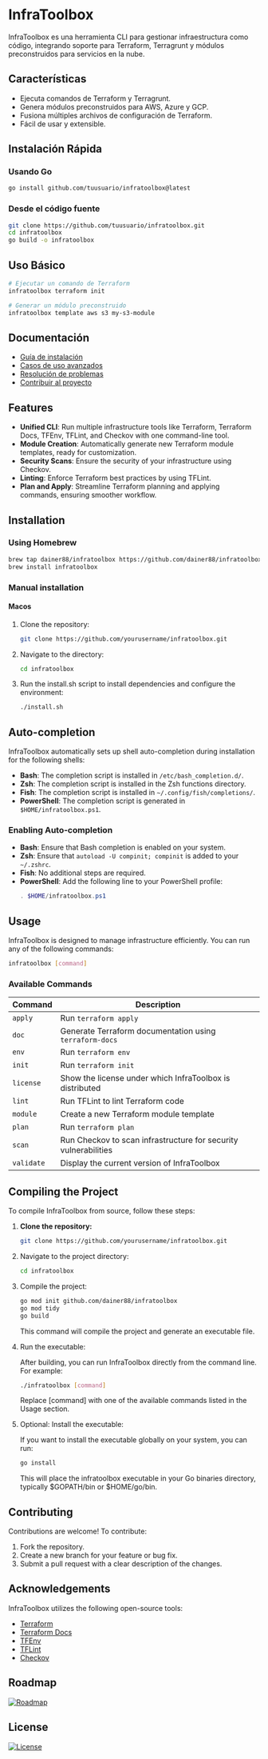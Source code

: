# InfraToolbox

InfraToolbox es una herramienta CLI para gestionar infraestructura como código, integrando soporte para Terraform, Terragrunt y módulos preconstruidos para servicios en la nube.

## Características
- Ejecuta comandos de Terraform y Terragrunt.
- Genera módulos preconstruidos para AWS, Azure y GCP.
- Fusiona múltiples archivos de configuración de Terraform.
- Fácil de usar y extensible.

## Instalación Rápida
### Usando Go
```bash
go install github.com/tuusuario/infratoolbox@latest
```

### Desde el código fuente
```bash
git clone https://github.com/tuusuario/infratoolbox.git
cd infratoolbox
go build -o infratoolbox
```

## Uso Básico
```bash
# Ejecutar un comando de Terraform
infratoolbox terraform init

# Generar un módulo preconstruido
infratoolbox template aws s3 my-s3-module
```

## Documentación
- [Guía de instalación](docs/installation.md)
- [Casos de uso avanzados](docs/advanced-usage.md)
- [Resolución de problemas](docs/troubleshooting.md)
- [Contribuir al proyecto](docs/contributing.md)

## Features

- **Unified CLI**: Run multiple infrastructure tools like Terraform, Terraform Docs, TFEnv, TFLint, and Checkov with one command-line tool.
- **Module Creation**: Automatically generate new Terraform module templates, ready for customization.
- **Security Scans**: Ensure the security of your infrastructure using Checkov.
- **Linting**: Enforce Terraform best practices by using TFLint.
- **Plan and Apply**: Streamline Terraform planning and applying commands, ensuring smoother workflow.

## Installation

### Using Homebrew

```bash
brew tap dainer88/infratoolbox https://github.com/dainer88/infratoolbox
brew install infratoolbox
```

### Manual installation

#### Macos

1. Clone the repository:

   ```bash
   git clone https://github.com/yourusername/infratoolbox.git
   ```

2. Navigate to the directory:

    ```bash
    cd infratoolbox
    ```

3. Run the install.sh script to install dependencies and configure the environment:

    ```bash
    ./install.sh
    ```

## Auto-completion

InfraToolbox automatically sets up shell auto-completion during installation for the following shells:

- **Bash**: The completion script is installed in `/etc/bash_completion.d/`.
- **Zsh**: The completion script is installed in the Zsh functions directory.
- **Fish**: The completion script is installed in `~/.config/fish/completions/`.
- **PowerShell**: The completion script is generated in `$HOME/infratoolbox.ps1`.

### Enabling Auto-completion

- **Bash**: Ensure that Bash completion is enabled on your system.
- **Zsh**: Ensure that `autoload -U compinit; compinit` is added to your `~/.zshrc`.
- **Fish**: No additional steps are required.
- **PowerShell**: Add the following line to your PowerShell profile:
  ```powershell
  . $HOME/infratoolbox.ps1
  ```

## Usage

InfraToolbox is designed to manage infrastructure efficiently. You can run any of the following commands:

```bash
infratoolbox [command]
```

### Available Commands

| Command     | Description                                                     |
|-------------|-----------------------------------------------------------------|
| `apply`     | Run `terraform apply`                                           |
| `doc`       | Generate Terraform documentation using `terraform-docs`         |
| `env`       | Run `terraform env`                                             |
| `init`      | Run `terraform init`                                            |
| `license`   | Show the license under which InfraToolbox is distributed        |
| `lint`      | Run TFLint to lint Terraform code                               |
| `module`    | Create a new Terraform module template                          |
| `plan`      | Run `terraform plan`                                            |
| `scan`      | Run Checkov to scan infrastructure for security vulnerabilities |
| `validate`  | Display the current version of InfraToolbox                     |

## Compiling the Project

To compile InfraToolbox from source, follow these steps:

1. **Clone the repository:**

    ```bash
    git clone https://github.com/yourusername/infratoolbox.git
    ```

2. Navigate to the project directory:

    ```bash
    cd infratoolbox
    ```

3. Compile the project:

    ```bash
    go mod init github.com/dainer88/infratoolbox
    go mod tidy
    go build
    ```

    This command will compile the project and generate an executable file.

4. Run the executable:

    After building, you can run InfraToolbox directly from the command line. For example:

    ```bash
    ./infratoolbox [command]
    ```

    Replace [command] with one of the available commands listed in the Usage section.

5. Optional: Install the executable:

    If you want to install the executable globally on your system, you can run:

    ```bash
    go install
    ```

    This will place the infratoolbox executable in your Go binaries directory, typically $GOPATH/bin or $HOME/go/bin.

## Contributing

Contributions are welcome! To contribute:

1. Fork the repository.
2. Create a new branch for your feature or bug fix.
3. Submit a pull request with a clear description of the changes.

## Acknowledgements

InfraToolbox utilizes the following open-source tools:

- [Terraform](https://www.terraform.io)
- [Terraform Docs](https://terraform-docs.io)
- [TFEnv](https://github.com/tfutils/tfenv)
- [TFLint](https://github.com/terraform-linters/tflint)
- [Checkov](https://www.checkov.io)

## Roadmap

[![Roadmap](https://img.shields.io/badge/Roadmap-View%20here-blue)](./ROADMAP.md)

## License

[![License](https://img.shields.io/badge/License-Apache%202.0-default.svg)](./LICENSE)
